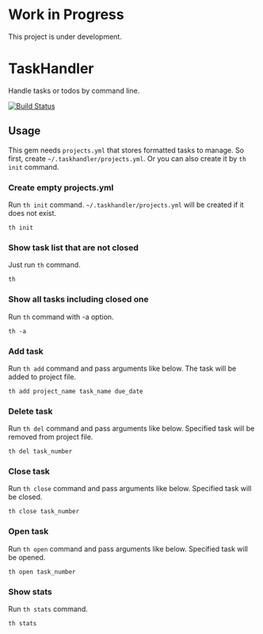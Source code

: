 # Work in Progress

This project is under development.

# TaskHandler

Handle tasks or todos by command line.

[![Build Status](https://travis-ci.org/suzuki86/taskhandler.svg?branch=master)](https://travis-ci.org/suzuki86/taskhandler)

## Usage

This gem needs `projects.yml` that stores formatted tasks to manage. So first, create `~/.taskhandler/projects.yml`. Or you can also create it by `th init` command.

### Create empty projects.yml

Run `th init` command. `~/.taskhandler/projects.yml` will be created if it does not exist.

```
th init
```

### Show task list that are not closed

Just run `th` command.

```
th
```

### Show all tasks including closed one

Run `th` command with -a option.

```
th -a
```

### Add task

Run `th add` command and pass arguments like below. The task will be added to project file.

```
th add project_name task_name due_date
```

### Delete task

Run `th del` command and pass arguments like below. Specified task will be removed from project file.

```
th del task_number
```

### Close task

Run `th close` command and pass arguments like below. Specified task will be closed.

```
th close task_number
```

### Open task

Run `th open` command and pass arguments like below. Specified task will be opened.

```
th open task_number
```

### Show stats

Run `th stats` command.

```
th stats
```

